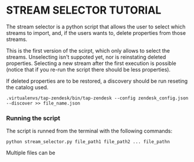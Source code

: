 # STREAM SELECTOR TUTORIAL

The stream selector is a python script that allows the user to select which streams to import,
and, if the users wants to, delete properties from those streams. 

This is the first version of the scirpt, which only allows to select the streams. Unselecting
isn't suppoted yet, nor is reinstating deleted properties. Selecting a new stream after the first
execution is possible (notice that if you re-run the script there should be less properties).

If deleted properties are to be restored, a discovery should be run reseting the catalog used.

``` .virtualenvs/tap-zendesk/bin/tap-zendesk --config zendesk_config.json --discover >> file_name.json ```

### Running the script

The script is runned from the terminal with the following commands:

``` python stream_selector.py file_path1 file_path2 ... file_pathn ```

Multiple files can be 